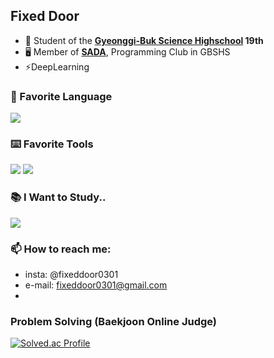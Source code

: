 ## Fixed Door

- 🏫 Student of the **[Gyeonggi-Buk Science Highschool](https://gbs.hs.kr/) 19th**
- 🖥 Member of **[SADA](https://sada.gbshs.kr)**, Programming Club in GBSHS
- ⚡DeepLearning
### 💬 Favorite Language
<a href="https://python.org"><img src="https://img.shields.io/badge/-Python-4dabf7?style=for-the-badge&logo=Python&logoColor=white"/></a> 
 
### ⌨️ Favorite Tools
<a href="https://pytorch.org/"><img src="https://img.shields.io/badge/-pytorch-EE4C2C?style=for-the-badge&logo=pytorch&logoColor=white"/></a>
<a href="https://www.tensorflow.org/?hl=ko"><img src="https://img.shields.io/badge/-TensorFlow-FF6F00?style=for-the-badge&logo=tensorflow&logoColor=white"/></a>

### 📚 I Want to Study..
<a href="https://www.typescriptlang.org/"><img src="https://img.shields.io/badge/-Typescript-3178C6?style=for-the-badge&logo=typescript&logoColor=white"/></a>

### 📫 How to reach me:
- insta: @fixeddoor0301
- e-mail: fixeddoor0301@gmail.com
- 
### Problem Solving (Baekjoon Online Judge)
[![Solved.ac Profile](http://mazassumnida.wtf/api/v2/generate_badge?boj=fixed0301)](https://solved.ac/fixed0301/)

<!--
**fixed0301/fixed0301** is a ✨ _special_ ✨ repository because its `README.md` (this file) appears on your GitHub profile.

Here are some ideas to get you started:

- 🔭 I’m currently working on ...
- 🌱 I’m currently learning ...
- 👯 I’m looking to collaborate on ...
- 🤔 I’m looking for help with ...
- 💬 Ask me about ...
- 📫 How to reach me: ...
- 😄 Pronouns: ...
- ⚡ Fun fact: ...
-->
